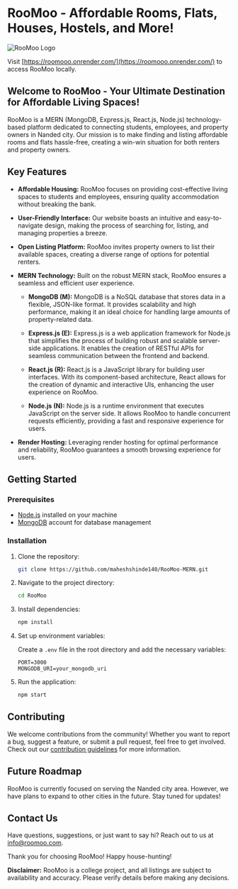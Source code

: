 # RooMoo - Affordable Rooms, Flats, Houses, Hostels, and More!

![RooMoo Logo](https://github.com/maheshshinde140/RooMoo-MERN/assets/97420827/0289d089-7b1a-431e-9f16-3b316301f37c)

Visit [https://roomooo.onrender.com/](https://roomooo.onrender.com/) to access RooMoo locally.


## Welcome to RooMoo - Your Ultimate Destination for Affordable Living Spaces!

RooMoo is a MERN (MongoDB, Express.js, React.js, Node.js) technology-based platform dedicated to connecting students, employees, and property owners in Nanded city. Our mission is to make finding and listing affordable rooms and flats hassle-free, creating a win-win situation for both renters and property owners.

## Key Features

- **Affordable Housing:** RooMoo focuses on providing cost-effective living spaces to students and employees, ensuring quality accommodation without breaking the bank.

- **User-Friendly Interface:** Our website boasts an intuitive and easy-to-navigate design, making the process of searching for, listing, and managing properties a breeze.

- **Open Listing Platform:** RooMoo invites property owners to list their available spaces, creating a diverse range of options for potential renters.

- **MERN Technology:** Built on the robust MERN stack, RooMoo ensures a seamless and efficient user experience.

    - **MongoDB (M):** MongoDB is a NoSQL database that stores data in a flexible, JSON-like format. It provides scalability and high performance, making it an ideal choice for handling large amounts of property-related data.

    - **Express.js (E):** Express.js is a web application framework for Node.js that simplifies the process of building robust and scalable server-side applications. It enables the creation of RESTful APIs for seamless communication between the frontend and backend.

    - **React.js (R):** React.js is a JavaScript library for building user interfaces. With its component-based architecture, React allows for the creation of dynamic and interactive UIs, enhancing the user experience on RooMoo.

    - **Node.js (N):** Node.js is a runtime environment that executes JavaScript on the server side. It allows RooMoo to handle concurrent requests efficiently, providing a fast and responsive experience for users.

- **Render Hosting:** Leveraging render hosting for optimal performance and reliability, RooMoo guarantees a smooth browsing experience for users.

## Getting Started

### Prerequisites

- [Node.js](https://nodejs.org/) installed on your machine
- [MongoDB](https://www.mongodb.com/) account for database management

### Installation

1. Clone the repository:

   ```bash
   git clone https://github.com/maheshshinde140/RooMoo-MERN.git
   ```

2. Navigate to the project directory:

   ```bash
   cd RooMoo
   ```

3. Install dependencies:

   ```bash
   npm install
   ```

4. Set up environment variables:

   Create a `.env` file in the root directory and add the necessary variables:

   ```env
   PORT=3000
   MONGODB_URI=your_mongodb_uri
   ```

5. Run the application:

   ```bash
   npm start
   ```


## Contributing

We welcome contributions from the community! Whether you want to report a bug, suggest a feature, or submit a pull request, feel free to get involved. Check out our [contribution guidelines](CONTRIBUTING.md) for more information.

## Future Roadmap

RooMoo is currently focused on serving the Nanded city area. However, we have plans to expand to other cities in the future. Stay tuned for updates!

## Contact Us

Have questions, suggestions, or just want to say hi? Reach out to us at [info@roomoo.com](mailto:ermahesh140@gmail.com).

Thank you for choosing RooMoo! Happy house-hunting!

**Disclaimer:** RooMoo is a college project, and all listings are subject to availability and accuracy. Please verify details before making any decisions.
